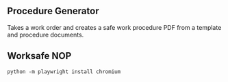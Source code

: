 ## Procedure Generator

Takes a work order and creates a safe work procedure PDF from a template and procedure documents.


## Worksafe NOP

`python -m playwright install chromium`